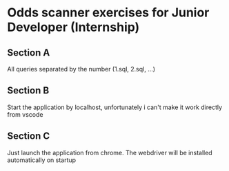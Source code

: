 # Odds scanner exercises for Junior Developer (Internship)

## Section A
All queries separated by the number (1.sql, 2.sql, ...)

## Section B
Start the application by localhost, unfortunately i can't make it work directly from vscode

## Section C
Just launch the application from chrome. The webdriver will be installed automatically on startup
